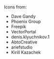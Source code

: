Icons from:
- Dave Gandy
- Phoenix Group
- Freepik
- VectorPortal
- denis.klyuchnikov.1
- AbtoCreative
- ariefstudio
- Kirill Kazachek